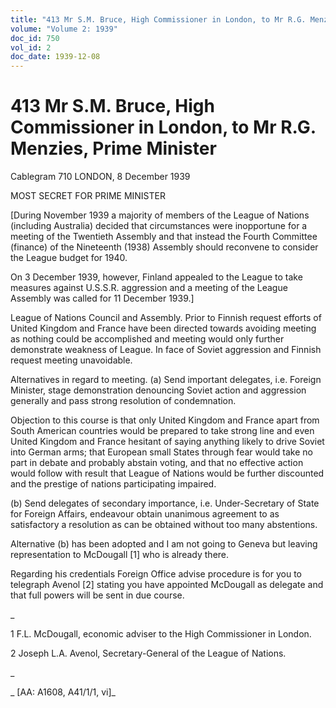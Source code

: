 ```yaml
---
title: "413 Mr S.M. Bruce, High Commissioner in London, to Mr R.G. Menzies, Prime Minister"
volume: "Volume 2: 1939"
doc_id: 750
vol_id: 2
doc_date: 1939-12-08
---
```


# 413 Mr S.M. Bruce, High Commissioner in London, to Mr R.G. Menzies, Prime Minister

Cablegram 710 LONDON, 8 December 1939

MOST SECRET FOR PRIME MINISTER

[During November 1939 a majority of members of the League of Nations (including Australia) decided that circumstances were inopportune for a meeting of the Twentieth Assembly and that instead the Fourth Committee (finance) of the Nineteenth (1938) Assembly should reconvene to consider the League budget for 1940.

On 3 December 1939, however, Finland appealed to the League to take measures against U.S.S.R. aggression and a meeting of the League Assembly was called for 11 December 1939.]

League of Nations Council and Assembly. Prior to Finnish request efforts of United Kingdom and France have been directed towards avoiding meeting as nothing could be accomplished and meeting would only further demonstrate weakness of League. In face of Soviet aggression and Finnish request meeting unavoidable.

Alternatives in regard to meeting. (a) Send important delegates, i.e. Foreign Minister, stage demonstration denouncing Soviet action and aggression generally and pass strong resolution of condemnation.

Objection to this course is that only United Kingdom and France apart from South American countries would be prepared to take strong line and even United Kingdom and France hesitant of saying anything likely to drive Soviet into German arms; that European small States through fear would take no part in debate and probably abstain voting, and that no effective action would follow with result that League of Nations would be further discounted and the prestige of nations participating impaired.

(b) Send delegates of secondary importance, i.e. Under-Secretary of State for Foreign Affairs, endeavour obtain unanimous agreement to as satisfactory a resolution as can be obtained without too many abstentions.

Alternative (b) has been adopted and I am not going to Geneva but leaving representation to McDougall [1] who is already there.

Regarding his credentials Foreign Office advise procedure is for you to telegraph Avenol [2] stating you have appointed McDougall as delegate and that full powers will be sent in due course.

_

1 F.L. McDougall, economic adviser to the High Commissioner in London.

2 Joseph L.A. Avenol, Secretary-General of the League of Nations.

_

_ [AA: A1608, A41/1/1, vi]_
